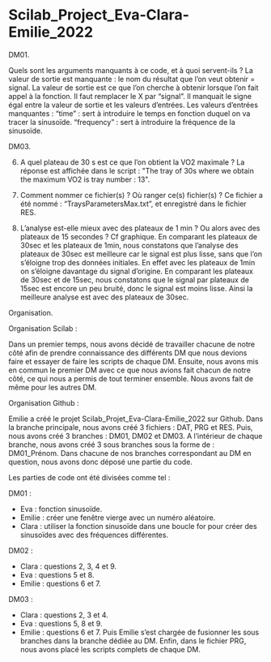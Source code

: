 # Scilab_Project_Eva-Clara-Emilie_2022

DM01. 

Quels sont les arguments manquants à ce code, et à quoi servent-ils ?
La valeur de sortie est manquante : le nom du résultat que l’on veut obtenir = signal. La valeur de sortie est ce que l’on cherche à obtenir lorsque l’on fait appel à la fonction. 
Il faut remplacer le X par “signal”.
Il manquait le signe égal entre la valeur de sortie et les valeurs d’entrées. 
Les valeurs d’entrées manquantes : 
“time” : sert à introduire le temps en fonction duquel on va tracer la sinusoïde.
“frequency” : sert à introduire la fréquence de la sinusoïde.

DM03.

6. A quel plateau de 30 s est ce que l’on obtient la VO2 maximale ?
	La réponse est affichée dans le script : "The tray of 30s where we obtain the maximum VO2 is tray number : 13".

9. Comment nommer ce fichier(s) ? Où ranger ce(s)  fichier(s) ?
	Ce fichier a été nommé : “TraysParametersMax.txt”, et enregistré dans le fichier RES. 

10. L’analyse est-elle mieux avec des plateaux de 1 min ? Ou alors avec des plateaux de 15 secondes ? 
Cf graphique.
	En comparant les plateaux de 30sec et les plateaux de 1min, nous constatons que l’analyse des plateaux de 30sec est meilleure car le signal est plus lisse, sans que l’on s’éloigne trop des données initiales. En effet avec les plateaux de 1min on s’éloigne davantage du signal d’origine. 
	En comparant les plateaux de 30sec et de 15sec, nous constatons que le signal par plateaux de 15sec est encore un peu bruité, donc le signal est moins lisse.
	Ainsi la meilleure analyse est avec des plateaux de 30sec.

Organisation.

Organisation Scilab : 

Dans un premier temps, nous avons décidé de travailler chacune de notre côté afin de prendre connaissance des différents DM que nous devions faire et essayer de faire les scripts de chaque DM.
Ensuite, nous avons mis en commun le premier DM  avec ce que nous avions fait chacun de notre côté, ce qui nous a permis de tout terminer ensemble.
Nous avons fait de même pour les autres DM.

Organisation Github : 

Emilie a créé le projet Scilab_Projet_Eva-Clara-Emilie_2022 sur Github. 
Dans la branche principale, nous avons créé 3 fichiers : DAT, PRG et RES. 
Puis, nous avons créé 3 branches : DM01, DM02 et DM03. 
A l’intérieur de chaque branche, nous avons créé 3 sous branches sous la forme de : DM01_Prénom. Dans chacune de nos branches correspondant au DM en question, nous avons donc déposé une partie du code. 

Les parties de code ont été divisées comme tel : 

DM01 : 
- Eva : fonction sinusoïde.
- Emilie : créer une fenêtre vierge avec un numéro aléatoire.
- Clara : utiliser la fonction sinusoïde dans une boucle for pour créer des sinusoïdes avec des fréquences 	différentes.

DM02 : 
- Clara : questions 2, 3, 4 et 9.
- Eva : questions 5 et 8.
- Emilie : questions 6 et 7.

DM03 : 
- Clara : questions 2, 3 et 4.
- Eva : questions 5, 8 et 9.
- Emilie : questions 6 et 7.
Puis Emilie s’est chargée de fusionner les sous branches dans la branche dédiée au DM. 
Enfin, dans le fichier PRG, nous avons placé les scripts complets de chaque DM.


 
